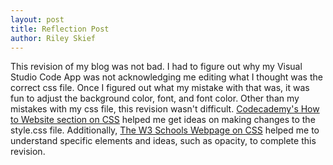 ```yaml
---
layout: post
title: Reflection Post
author: Riley Skief
---
```



This revision of my blog was not bad. I had to figure out why my Visual Studio Code App was not acknowledging me editing what I thought was the correct css file. Once I figured out what my mistake with that was, it was fun to adjust the background color, font, and font color. Other than my mistakes with my css file, this revision wasn't difficult. [Codecademy's How to Website section on CSS](https://www.codecademy.com/courses/make-a-website/lessons/closer-look-css/exercises/why-use-css) helped me get ideas on making changes to the style.css file. Additionally, [The W3 Schools Webpage on CSS](https://www.w3schools.com/css/css_background.asp) helped me to understand specific elements and ideas, such as opacity, to complete this revision.


